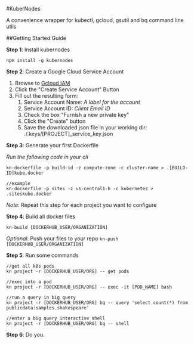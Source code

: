 #KuberNodes

A convenience wrapper for kubectl, gcloud, gsutil and bq command line utils

##Getting Started Guide

__Step 1__: Install kubernodes
```
npm install -g kubernodes
```
__Step 2__: Create a Google Cloud Service Account

1. Browse to [Gcloud IAM](https://console.cloud.google.com/iam-admin/serviceaccounts/project?project=[PROJECT_NAME])
2. Click the "Create Service Account" Button
3. Fill out the resulting form:
    1. Service Account Name: *A label for the account*
    2. Service Account ID: *Client Email ID*
    3.  Check the box "Furnish a new private key"
    4.  Click the "Create" button
    5. Save the downloaded json file in your working dir: ./.keys/[PROJECT]_service_key.json

__Step 3__: Generate your first Dockerfile

*Run the following code in your cli*
```
kn-dockerfile -p build-id -z compute-zone -c cluster-name > .[BUILD-ID]kube.docker

//example
kn-dockerfile -p sites -z us-central1-b -c kubernetes > .siteskube.docker
```
_Note_: Repeat this step for each project you want to configure

__Step 4__:  Build all docker files
```
kn-build [DOCKERHUB_USER/ORGANIZATION]
```
*Optional*: Push your files to your repo `kn-push [DOCKERHUB_USER/ORGANIZATION]`

__Step 5__: Run some commands
```
//get all k8s pods
kn project -r [DOCKERHUB_USER/ORG] -- get pods

//exec into a pod
kn project -r [DOCKERHUB_USER/ORG] -- exec -it [POD_NAME] bash

//run a query in big query
kn project -r [DOCKERHUB_USER/ORG] bq -- query 'select count(*) from publicdata:samples.shakespeare'

//enter a big query interactive shell
kn project -r [DOCKERHUB_USER/ORG] bq -- shell
```

__Step 6__: Do you.
